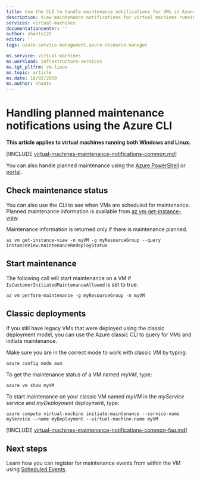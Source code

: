 ```yaml
---
title: Use the CLI to handle maintenance notifications for VMs in Azure | Microsoft Docs
description: View maintenance notifications for virtual machines running in Azure, and start self-service maintenance, using the Azure CLI.
services: virtual-machines
documentationcenter: ''
author: shants123
editor: ''
tags: azure-service-management,azure-resource-manager

ms.service: virtual-machines
ms.workload: infrastructure-services
ms.tgt_pltfrm: vm-linux
ms.topic: article
ms.date: 10/02/2019
ms.author: shants
---
```


# Handling planned maintenance notifications using the Azure CLI

**This article applies to virtual machines running both Windows and Linux.**

[!INCLUDE [virtual-machines-maintenance-notifications-common.md](../../includes/virtual-machines-maintenance-notifications-common.md)]

You can also handle planned maintenance using the [Azure PowerShell](maintenance-notifications-powershell.md) or [portal](maintenance-notifications-portal.md).

## Check maintenance status 

You can also use the CLI to see when VMs are scheduled for maintenance. Planned maintenance information is available from [az vm get-instance-view](https://docs.microsoft.com/cli/azure/vm?view=azure-cli-latest#az-vm-get-instance-view).
 
Maintenance information is returned only if there is maintenance planned. 

```azurecli-interactive
az vm get-instance-view -n myVM -g myResourceGroup --query instanceView.maintenanceRedeployStatus
```

## Start maintenance

The following call will start maintenance on a VM if `IsCustomerInitiatedMaintenanceAllowed` is set to true.

```azurecli-interactive
az vm perform-maintenance -g myResourceGroup -n myVM 
```

## Classic deployments

<!-- https://docs.microsoft.com/en-us/previous-versions/azure/virtual-machines/windows/classic/planned-maintenance-schedule-classic -->

If you still have legacy VMs that were deployed using the classic deployment model, you can use the Azure classic CLI to query for VMs and initiate maintenance.

Make sure you are in the correct mode to work with classic VM by typing:

```
azure config mode asm
```

To get the maintenance status of a VM named *myVM*, type:

```
azure vm show myVM 
``` 

To start maintenance on your classic VM named *myVM* in the *myService* service and *myDeployment* deployment, type:

```
azure compute virtual-machine initiate-maintenance --service-name myService --name myDeployment --virtual-machine-name myVM
```


[!INCLUDE [virtual-machines-maintenance-notifications-common-faq.md](../../includes/virtual-machines-maintenance-notifications-common-faq.md)]



## Next steps

Learn how you can register for maintenance events from within the VM using [Scheduled Events](scheduled-events.md).
